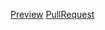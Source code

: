 [Preview](https://github.com/NNadiia/Fe_on_feb)
 [PullRequest](https://github.com/NNadiia/Fe_on_feb/pull/files)